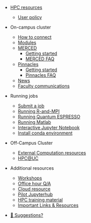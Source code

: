 - [HPC resources](README.md)
  - [User policy](policy.md)
- On-campus cluster
    - [How to connect](central_login.md)
    - [Modules](p_modules.md)
    - [MERCED](MERCED.md)
        - [Getting started](get_started.md)
        - [MERCED FAQ](merced_FAQ.md)
    - [Pinnacles](Pinnacles.md)
        - [Getting started](p_get_started.md)
        - [Pinnacles FAQ](pinnacles_FAQ.md)
    - [News](news.md)
    - [Faculty communications](commun.md)
- Running jobs
    - [Submit a job ](running_jobs.md)
    - [Running R-and-MPI](running_R_mpi.md)
    - [Running Quantum ESPRESSO](running_qr.md)
    - [Running Matlab](running_matlab.md)
    - [Interactive Jupyter Notebook](running_jupyter.md)
    - [Install conda environment](conda_env.md)
- Off-Campus Cluster
    - [External Computation resources](additional.md)
    - [HPC@UC](hpc_uc.md)

- Additional resources
  - [Workshops](software_carpentry.md)
  - [Office hour Q/A](office_hour.md)
  - [Cloud resource](cloud.md)
  - [Pilot Jupyterhub](jupyterhub.md)
  - [HPC training material](hpc_training.md)
  - [Important Links & Resources](important_links.md)

- [💜 Suggestions?](contribute.md)
